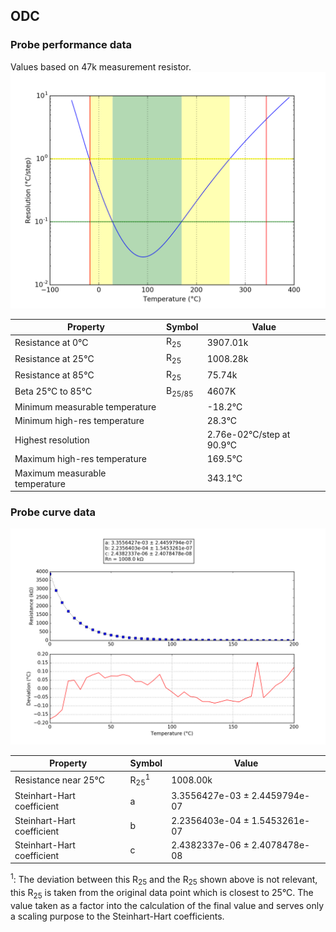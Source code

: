 
## ODC
### Probe performance data

Values based on 47k measurement resistor.
![Sensor performance chart](ODC_resolution.png)

Property | Symbol | Value
-------- | -------- | --------
Resistance at 0°C | R<sub>25</sub> | 3907.01k
Resistance at 25°C | R<sub>25</sub> | 1008.28k
Resistance at 85°C | R<sub>25</sub> | 75.74k
Beta 25°C to 85°C | B<sub>25/85</sub>| 4607K
Minimum measurable temperature | | -18.2°C
Minimum high-res temperature | | 28.3°C
Highest resolution || 2.76e-02°C/step at 90.9°C
Maximum high-res temperature | | 169.5°C
Maximum measurable temperature | | 343.1°C

### Probe curve data
![Probe fit chart](ODC_curve.png)

Property | Symbol | Value
-------- | -------- | --------
Resistance near 25°C | R<sub>25</sub><sup>1</sup> | 1008.00k
Steinhart-Hart coefficient | a | 3.3556427e-03 ± 2.4459794e-07
Steinhart-Hart coefficient | b | 2.2356403e-04 ± 1.5453261e-07
Steinhart-Hart coefficient | c | 2.4382337e-06 ± 2.4078478e-08

<sup>1</sup>: The deviation between this R<sub>25</sub> and the R<sub>25</sub> shown above is not relevant, this R<sub>25</sub> is taken from the original data point which is closest to 25°C. The value taken as a factor into the calculation of the final value and serves only a scaling purpose to the Steinhart-Hart coefficients.
